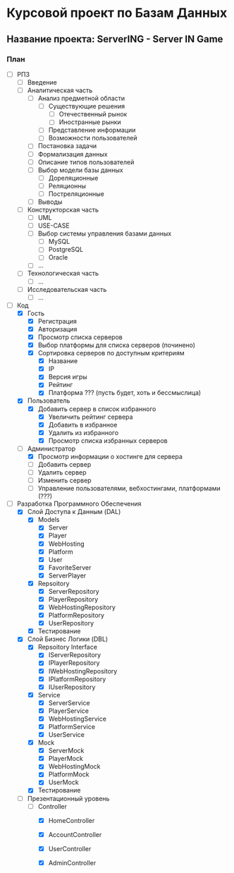 # Курсовой проект по Базам Данных

## Название проекта: ServerING - Server IN Game

### План

- [ ] РПЗ
   - [ ] Введение
   - [ ] Аналитическая часть
       - [ ] Анализ предметной области
           - [ ] Cуществующие решения
               - [ ] Отечественный рынок
               - [ ] Иностранные рынки
           - [ ] Представление информации
           - [ ] Возможности пользователей
       - [ ] Постановка задачи
       - [ ] Формализация данных
       - [ ] Описание типов пользователей
       - [ ] Выбор модели базы данных
           - [ ] Дореляционные
           - [ ] Реляционны
           - [ ] Постреляционные
       - [ ] Выводы
   - [ ] Конструкторская часть
       - [ ] UML
       - [ ] USE-CASE
       - [ ] Выбор системы управления базами данных
           - [ ] MySQL
           - [ ] PostgreSQL
           - [ ] Oracle
       - [ ] ...
   - [ ] Технологическая часть
       - [ ] ...
   - [ ] Исследовательская часть
       - [ ] ...

- [ ] Код
    - [x] Гость
        - [x] Регистрация
        - [x] Авторизация
        - [x] Просмотр списка серверов
        - [x] Выбор платформы для списка серверов (починено)
        - [x] Сортировка серверов по доступным критериям
            - [x] Название
            - [x] IP
            - [x] Версия игры
            - [x] Рейтинг
            - [x] Платформа ??? (пусть будет, хоть и бессмыслица)
    - [x] Пользователь
        - [x] Добавить сервер в список избранного
            - [x] Увеличить рейтинг сервера
            - [x] Добавить в избранное
            - [x] Удалить из избранного
            - [x] Просмотр списка избранных серверов
    - [ ] Администратор
        - [x] Просмотр информации о хостинге для сервера
        - [ ] Добавить сервер
        - [ ] Удалить сервер
        - [ ] Изменить сервер
        - [ ] Управление пользователями, вебхостингами, платформами (???)

- [ ] Разработка Программного Обеспечения
    - [x] Слой Доступа к Данным (DAL)
        - [x] Models
            - [x] Server
            - [x] Player
            - [x] WebHosting
            - [x] Platform
            - [x] User
            - [x] FavoriteServer
            - [x] ServerPlayer
        - [x] Repsoitory
            - [x] ServerRepository
            - [x] PlayerRepository
            - [x] WebHostingRepository
            - [x] PlatformRepository
            - [x] UserRepository
        - [x] Тестирование
    - [x] Слой Бизнес Логики (DBL)
        - [x] Repsoitory Interface
            - [x] IServerRepository
            - [x] IPlayerRepository
            - [x] IWebHostingRepository
            - [x] IPlatformRepository
            - [x] IUserRepository
        - [x] Service
            - [x] ServerService
            - [x] PlayerService
            - [x] WebHostingService
            - [x] PlatformService
            - [x] UserService
        - [x] Mock
            - [x] ServerMock
            - [x] PlayerMock
            - [x] WebHostingMock
            - [x] PlatformMock
            - [x] UserMock
        - [x] Тестирование
    - [ ] Презентационный уровень
        - [ ] Controller
            - [x] HomeController
            - [x] AccountController
            - [x] UserController
            - [x] AdminController
        